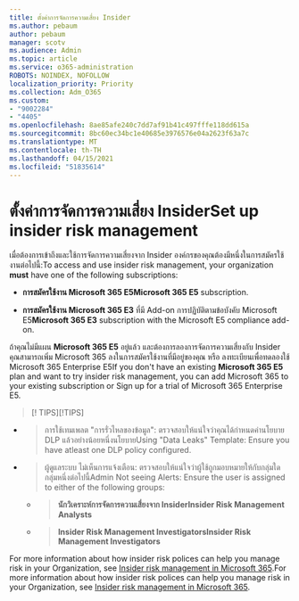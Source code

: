 ```yaml
---
title: ตั้งค่าการจัดการความเสี่ยง Insider
ms.author: pebaum
author: pebaum
manager: scotv
ms.audience: Admin
ms.topic: article
ms.service: o365-administration
ROBOTS: NOINDEX, NOFOLLOW
localization_priority: Priority
ms.collection: Adm_O365
ms.custom:
- "9002284"
- "4405"
ms.openlocfilehash: 8ae85afe240c7dd7af91b41c497fffe118dd615a
ms.sourcegitcommit: 8bc60ec34bc1e40685e3976576e04a2623f63a7c
ms.translationtype: MT
ms.contentlocale: th-TH
ms.lasthandoff: 04/15/2021
ms.locfileid: "51835614"
---
```

# <a name="set-up-insider-risk-management"></a><span data-ttu-id="7dd61-102">ตั้งค่าการจัดการความเสี่ยง Insider</span><span class="sxs-lookup"><span data-stu-id="7dd61-102">Set up insider risk management</span></span>

<span data-ttu-id="7dd61-103">เมื่อต้องการเข้าถึงและใช้การจัดการความเสี่ยงจาก Insider องค์กรของคุณต้องมีหนึ่งในการสมัครใช้งานต่อไปนี้:</span><span class="sxs-lookup"><span data-stu-id="7dd61-103">To access and use insider risk management, your organization **must** have one of the following subscriptions:</span></span>

- <span data-ttu-id="7dd61-104">**การสมัครใช้งาน Microsoft 365 E5**</span><span class="sxs-lookup"><span data-stu-id="7dd61-104">**Microsoft 365 E5** subscription.</span></span>

- <span data-ttu-id="7dd61-105">**การสมัครใช้งาน Microsoft 365 E3** ที่มี Add-on การปฏิบัติตามข้อบังคับ Microsoft E5</span><span class="sxs-lookup"><span data-stu-id="7dd61-105">**Microsoft 365 E3** subscription with the Microsoft E5 compliance add-on.</span></span>

<span data-ttu-id="7dd61-106">ถ้าคุณไม่มีแผน **Microsoft 365 E5** อยู่แล้ว และต้องการลองการจัดการความเสี่ยงกับ Insider คุณสามารถเพิ่ม Microsoft 365 ลงในการสมัครใช้งานที่มีอยู่ของคุณ หรือ ลงทะเบียนเพื่อทดลองใช้ Microsoft 365 Enterprise E5</span><span class="sxs-lookup"><span data-stu-id="7dd61-106">If you don't have an existing **Microsoft 365 E5** plan and want to try insider risk management, you can add Microsoft 365 to your existing subscription or Sign up for a trial of Microsoft 365 Enterprise E5.</span></span>

> <span data-ttu-id="7dd61-107">[! TIPS]</span><span class="sxs-lookup"><span data-stu-id="7dd61-107">[!TIPS]</span></span>
- > <span data-ttu-id="7dd61-108">การใช้เทมเพลต "การรั่วไหลของข้อมูล": ตรวจสอบให้แน่ใจว่าคุณได้กําหนดค่านโยบาย DLP แล้วอย่างน้อยหนึ่งนโยบาย</span><span class="sxs-lookup"><span data-stu-id="7dd61-108">Using "Data Leaks" Template: Ensure you have atleast one DLP policy configured.</span></span>
- > <span data-ttu-id="7dd61-109">ผู้ดูแลระบบ ไม่เห็นการแจ้งเตือน: ตรวจสอบให้แน่ใจว่าผู้ใช้ถูกมอบหมายให้กับกลุ่มใดกลุ่มหนึ่งต่อไปนี้</span><span class="sxs-lookup"><span data-stu-id="7dd61-109">Admin Not seeing Alerts: Ensure the user is assigned to either of the following groups:</span></span>
    - ><span data-ttu-id="7dd61-110">**นักวิเคราะห์การจัดการความเสี่ยงจาก Insider**</span><span class="sxs-lookup"><span data-stu-id="7dd61-110">**Insider Risk Management Analysts**</span></span>
    - ><span data-ttu-id="7dd61-111">**Insider Risk Management Investigators**</span><span class="sxs-lookup"><span data-stu-id="7dd61-111">**Insider Risk Management Investigators**</span></span>

<span data-ttu-id="7dd61-112">For more information about how insider risk polices can help you manage risk in your Organization, see [Insider risk management in Microsoft 365](https://go.microsoft.com/fwlink/?linkid=2123907).</span><span class="sxs-lookup"><span data-stu-id="7dd61-112">For more information about how insider risk polices can help you manage risk in your Organization, see [Insider risk management in Microsoft 365](https://go.microsoft.com/fwlink/?linkid=2123907).</span></span>
